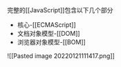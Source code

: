 完整的[[JavaScript]]包含以下几个部分
- 核心-[[ECMAScript]]
- 文档对象模型-[[DOM]]
- 浏览器对象模型-[[BOM]]

![[Pasted image 20220121111417.png]]